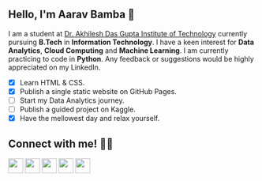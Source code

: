 ## Hello, I'm Aarav Bamba 👋
I am a student at [Dr. Akhilesh Das Gupta Institute of Technology](https://adgitmdelhi.ac.in) currently pursuing **B.Tech** in **Information Technology**. I have a keen interest for **Data Analytics**, **Cloud Computing** and **Machine Learning**. I am currently practicing to code in **Python**. Any feedback or suggestions would be highly appreciated on my LinkedIn.

- [x] Learn HTML & CSS.
- [x] Publish a single static website on GitHub Pages.
- [ ] Start my Data Analytics journey.
- [ ] Publish a guided project on Kaggle.
- [x] Have the mellowest day and relax yourself.

## Connect with me! 👨‍💻
<p align="left">
<a href="https://www.linkedin.com/in/aaravbamba/" style="text-decoration:none">
  <img height="30" src="https://img.shields.io/badge/linkedin-blue.svg?&style=for-the-badge&logo=linkedin&logoColor=white" />
</a>
<a href="https://github.com/aaravbmb" style="text-decoration:none">
  <img height="30" src="https://img.shields.io/badge/Github-grey.svg?&style=for-the-badge&logo=Github&logoColor=white" />
</a>
<a href="https://aaravbmb.github.io/portfolio/" style="text-decoration:none">
  <img height="30" src="https://img.shields.io/badge/Portfolio-black.svg?&style=for-the-badge" />
</a>
<a href="https://www.hackerrank.com/aaravbamba" style="text-decoration:none">
  <img height="30" src="https://img.shields.io/badge/HackerRank-darkgreen.svg?&style=for-the-badge&logo=hackerrank&logoColor=white" />
</a>
<a href="https://www.codechef.com/users/aaravbmb" style="text-decoration:none">
  <img height="30" src="https://img.shields.io/badge/CodeChef-brown.svg?&style=for-the-badge&logo=codechef&logoColor=white" />
</a>
</p>

<!---
aaravbmb/aaravbmb is a ✨ special ✨ repository because its `README.md` (this file) appears on your GitHub profile.
You can click the Preview link to take a look at your changes.
--->
